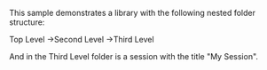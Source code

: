 This sample demonstrates a library with the following nested folder structure:

Top Level
    ->Second Level
        ->Third Level
        
And in the Third Level folder is a session with the title "My Session".

